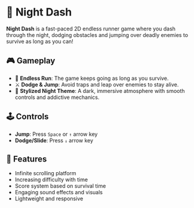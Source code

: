 # 🌙 Night Dash

**Night Dash** is a fast-paced 2D endless runner game where you dash through the night, dodging obstacles and jumping over deadly enemies to survive as long as you can!

## 🎮 Gameplay

- 🚀 **Endless Run**: The game keeps going as long as you survive.
- ⚔️ **Dodge & Jump**: Avoid traps and leap over enemies to stay alive.
- 🌌 **Stylized Night Theme**: A dark, immersive atmosphere with smooth controls and addictive mechanics.

## 🕹️ Controls

- **Jump**: Press `Space` or `↑` arrow key  
- **Dodge/Slide**: Press `↓` arrow key

## 🧱 Features

- Infinite scrolling platform
- Increasing difficulty with time
- Score system based on survival time
- Engaging sound effects and visuals
- Lightweight and responsive
